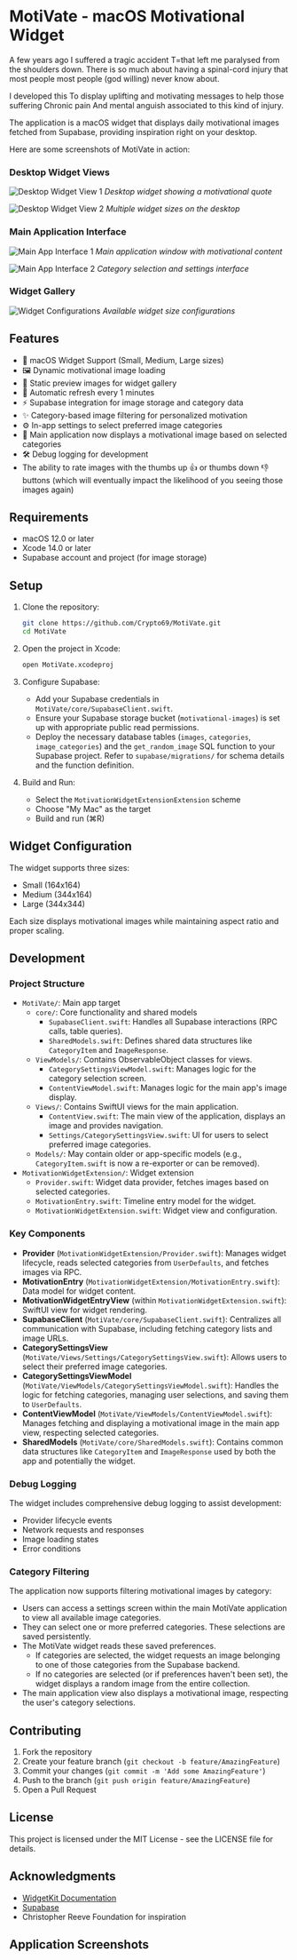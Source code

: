 # MotiVate - macOS Motivational Widget

A few years ago I suffered a tragic accident T=that left me paralysed from the shoulders down. There is so much about having a spinal-cord injury that most people most people (god willing) never know about.

I developed this To display uplifting and motivating messages to help those suffering Chronic pain And mental anguish associated to this kind of injury.

The application is a macOS widget that displays daily motivational images fetched from Supabase, providing inspiration right on your desktop.

Here are some screenshots of MotiVate in action:

### Desktop Widget Views
![Desktop Widget View 1](Documentation/Desktop1.jpeg)
*Desktop widget showing a motivational quote*

![Desktop Widget View 2](Documentation/Desktop2.jpeg)
*Multiple widget sizes on the desktop*

### Main Application Interface
![Main App Interface 1](Documentation/Mainapp1.jpeg)
*Main application window with motivational content*

![Main App Interface 2](Documentation/Mainapp2.jpeg)
*Category selection and settings interface*

### Widget Gallery
![Widget Configurations](Documentation/Widgets.jpeg)
*Available widget size configurations*

## Features

- 📱 macOS Widget Support (Small, Medium, Large sizes)
- 🖼️ Dynamic motivational image loading
- 🎨 Static preview images for widget gallery
- 🔄 Automatic refresh every 1 minutes
- ⚡ Supabase integration for image storage and category data
- ✨ Category-based image filtering for personalized motivation
- ⚙️ In-app settings to select preferred image categories
- 📱 Main application now displays a motivational image based on selected categories
- 🛠️ Debug logging for development
- The ability to rate images with the thumbs up 👍 or thumbs down 👎 buttons (which will eventually impact the likelihood of you seeing those images again)

## Requirements

- macOS 12.0 or later
- Xcode 14.0 or later
- Supabase account and project (for image storage)

## Setup

1. Clone the repository:
   ```bash
   git clone https://github.com/Crypto69/MotiVate.git
   cd MotiVate
   ```

2. Open the project in Xcode:
   ```bash
   open MotiVate.xcodeproj
   ```

3. Configure Supabase:
   - Add your Supabase credentials in `MotiVate/core/SupabaseClient.swift`.
   - Ensure your Supabase storage bucket (`motivational-images`) is set up with appropriate public read permissions.
   - Deploy the necessary database tables (`images`, `categories`, `image_categories`) and the `get_random_image` SQL function to your Supabase project. Refer to `supabase/migrations/` for schema details and the function definition.
 
4. Build and Run:
   - Select the `MotivationWidgetExtensionExtension` scheme
   - Choose "My Mac" as the target
   - Build and run (⌘R)

## Widget Configuration

The widget supports three sizes:
- Small (164x164)
- Medium (344x164)
- Large (344x344)

Each size displays motivational images while maintaining aspect ratio and proper scaling.

## Development

### Project Structure

- `MotiVate/`: Main app target
  - `core/`: Core functionality and shared models
    - `SupabaseClient.swift`: Handles all Supabase interactions (RPC calls, table queries).
    - `SharedModels.swift`: Defines shared data structures like `CategoryItem` and `ImageResponse`.
  - `ViewModels/`: Contains ObservableObject classes for views.
    - `CategorySettingsViewModel.swift`: Manages logic for the category selection screen.
    - `ContentViewModel.swift`: Manages logic for the main app's image display.
  - `Views/`: Contains SwiftUI views for the main application.
    - `ContentView.swift`: The main view of the application, displays an image and provides navigation.
    - `Settings/CategorySettingsView.swift`: UI for users to select preferred image categories.
  - `Models/`: May contain older or app-specific models (e.g., `CategoryItem.swift` is now a re-exporter or can be removed).
- `MotivationWidgetExtension/`: Widget extension
  - `Provider.swift`: Widget data provider, fetches images based on selected categories.
  - `MotivationEntry.swift`: Timeline entry model for the widget.
  - `MotivationWidgetExtension.swift`: Widget view and configuration.

### Key Components

- **Provider** (`MotivationWidgetExtension/Provider.swift`): Manages widget lifecycle, reads selected categories from `UserDefaults`, and fetches images via RPC.
- **MotivationEntry** (`MotivationWidgetExtension/MotivationEntry.swift`): Data model for widget content.
- **MotivationWidgetEntryView** (within `MotivationWidgetExtension.swift`): SwiftUI view for widget rendering.
- **SupabaseClient** (`MotiVate/core/SupabaseClient.swift`): Centralizes all communication with Supabase, including fetching category lists and image URLs.
- **CategorySettingsView** (`MotiVate/Views/Settings/CategorySettingsView.swift`): Allows users to select their preferred image categories.
- **CategorySettingsViewModel** (`MotiVate/ViewModels/CategorySettingsViewModel.swift`): Handles the logic for fetching categories, managing user selections, and saving them to `UserDefaults`.
- **ContentViewModel** (`MotiVate/ViewModels/ContentViewModel.swift`): Manages fetching and displaying a motivational image in the main app view, respecting selected categories.
- **SharedModels** (`MotiVate/core/SharedModels.swift`): Contains common data structures like `CategoryItem` and `ImageResponse` used by both the app and potentially the widget.

### Debug Logging

The widget includes comprehensive debug logging to assist development:
- Provider lifecycle events
- Network requests and responses
- Image loading states
- Error conditions

### Category Filtering
The application now supports filtering motivational images by category:
- Users can access a settings screen within the main MotiVate application to view all available image categories.
- They can select one or more preferred categories. These selections are saved persistently.
- The MotiVate widget reads these saved preferences.
  - If categories are selected, the widget requests an image belonging to one of those categories from the Supabase backend.
  - If no categories are selected (or if preferences haven't been set), the widget displays a random image from the entire collection.
- The main application view also displays a motivational image, respecting the user's category selections.

## Contributing

1. Fork the repository
2. Create your feature branch (`git checkout -b feature/AmazingFeature`)
3. Commit your changes (`git commit -m 'Add some AmazingFeature'`)
4. Push to the branch (`git push origin feature/AmazingFeature`)
5. Open a Pull Request

## License

This project is licensed under the MIT License - see the LICENSE file for details.

## Acknowledgments

- [WidgetKit Documentation](https://developer.apple.com/documentation/widgetkit)
- [Supabase](https://supabase.io/)
- Christopher Reeve Foundation for inspiration

## Application Screenshots

